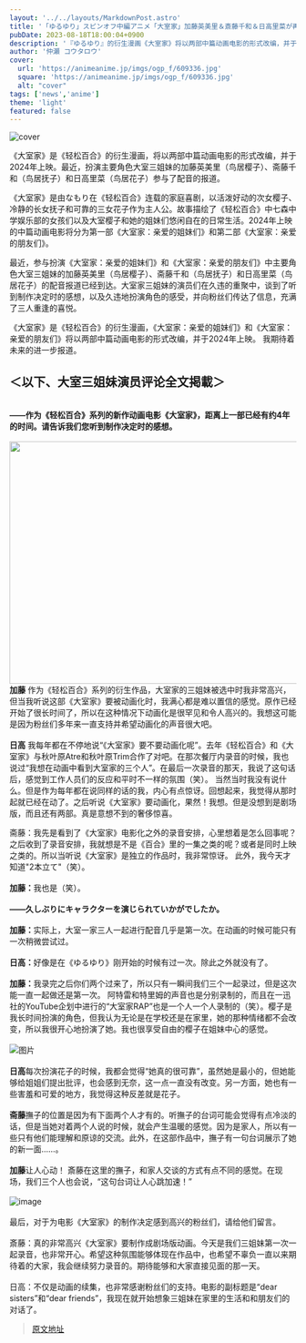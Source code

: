 ```yaml
---
layout: '../../layouts/MarkdownPost.astro'
title: '「ゆるゆり」スピンオフ中編アニメ「大室家」加藤英美里＆斎藤千和＆日高里菜が再会！アフレコレポ到着'
pubDate: 2023-08-18T18:00:04+0900
description: '『ゆるゆり』的衍生漫画《大室家》将以两部中篇动画电影的形式改编，并于2024年上映。这次，扮演主要角色大室三姐妹的加藤英美里（鸟居樱子役）、斋藤千和（鸟居抚子役）、日高里菜（鸟居花子役）参与了配音现场报告。'
author: '仲瀬 コウタロウ'
cover:
  url: 'https://animeanime.jp/imgs/ogp_f/609336.jpg'
  square: 'https://animeanime.jp/imgs/ogp_f/609336.jpg'
  alt: "cover"
tags: ['news','anime']
theme: 'light'
featured: false
---
```


![cover](https://animeanime.jp/imgs/ogp_f/609336.jpg)

《大室家》是《轻松百合》的衍生漫画，将以两部中篇动画电影的形式改编，并于2024年上映。最近，扮演主要角色大室三姐妹的加藤英美里（鸟居樱子）、斋藤千和（鸟居抚子）和日高里菜（鸟居花子）参与了配音的报道。

《大室家》是由なもり在《轻松百合》连载的家庭喜剧，以活泼好动的次女樱子、冷静的长女抚子和可靠的三女花子作为主人公。故事描绘了《轻松百合》中七森中学娱乐部的女孩们以及大室樱子和她的姐妹们悠闲自在的日常生活。2024年上映的中篇动画电影将分为第一部《大室家：亲爱的姐妹们》和第二部《大室家：亲爱的朋友们》。

最近，参与扮演《大室家：亲爱的姐妹们》和《大室家：亲爱的朋友们》中主要角色大室三姐妹的加藤英美里（鸟居樱子）、斋藤千和（鸟居抚子）和日高里菜（鸟居花子）的配音报道已经到达。大室家三姐妹的演员们在久违的重聚中，谈到了听到制作决定时的感想，以及久违地扮演角色的感受，并向粉丝们传达了信息，充满了三人重逢的喜悦。

《大室家》是《轻松百合》的衍生漫画，《大室家：亲爱的姐妹们》和《大室家：亲爱的朋友们》将以两部中篇动画电影的形式改编，并于2024年上映。
我期待着未来的进一步报道。 </p><h2 class="title02" style="border-color:#0094f1">＜以下、大室三姐妹演员评论全文掲載＞</h2><br><span style="font-weight:bold;">——作为《轻松百合》系列的新作动画电影《大室家》，距离上一部已经有约4年的时间。请告诉我们您听到制作决定时的感想。</span><br><br><img src="https://animeanime.jp/imgs/zoom/609337.jpg" class="inline-article-image" width="640" height="426"><br><span style="font-weight:bold;">加藤</span> 作为《轻松百合》系列的衍生作品，大室家的三姐妹被选中时我非常高兴，但当我听说这部《大室家》要被动画化时，我满心都是难以置信的感觉。原作已经开始了很长时间了，所以在这种情况下动画化是很罕见和令人高兴的。我想这可能是因为粉丝们多年来一直支持并希望动画化的声音很大吧。<br><br><span style="font-weight:bold;">日高</span> 我每年都在不停地说“《大室家》要不要动画化呢”。去年《轻松百合》和《大室家》与秋叶原Atre和秋叶原Trim合作了对吧。在那次餐厅内录音的时候，我也说过“我想在动画中看到大室家的三个人”。在最后一次录音的那天，我说了这句话后，感觉到工作人员们的反应和平时不一样的氛围（笑）。
当然当时我没有说什么。但是作为每年都在说同样的话的我，内心有点惊讶。回想起来，我觉得从那时起就已经在动了。之后听说《大室家》要动画化，果然！我想。但是没想到是剧场版，而且还有两部。真是意想不到的奢侈惊喜。

斋藤：我先是看到了《大室家》电影化之外的录音安排，心里想着是怎么回事呢？之后收到了录音安排，我就想是不是《百合》里的一集之类的呢？或者是同时上映之类的。所以当听说《大室家》是独立的作品时，我非常惊讶。
此外，我今天才知道"2本立て"（笑）。<br><br><span style="font-weight:bold;">加藤：</span>我也是（笑）。<br><br><span style="font-weight:bold;">——久しぶりにキャラクターを演じられていかがでしたか。</span><br><br><span style="font-weight:bold;">加藤：</span>实际上，大室一家三人一起进行配音几乎是第一次。在动画的时候可能只有一次稍微尝试过。<br><br><span style="font-weight:bold;">日高：</span>好像是在《ゆるゆり》刚开始的时候有过一次。除此之外就没有了。<br><br><span style="font-weight:bold;">加藤：</span>我录完之后你们两个过来了，所以只有一瞬间我们三个一起录过，但是这次能一直一起做还是第一次。
阿特雷和特里姆的声音也是分别录制的，而且在一迅社的YouTube企划中进行的“大室家RAP”也是一个人一个人录制的（笑）。樱子是我长时间扮演的角色，但我认为无论是在学校还是在家里，她的那种情绪都不会改变，所以我很开心地扮演了她。我也很享受自由的樱子在姐妹中心的感觉。 <br><br>![图片](https://animeanime.jp/imgs/zoom/609342.jpg)<br><br><span style="font-weight:bold;">日高</span>每次扮演花子的时候，我都会觉得“她真的很可靠”，虽然她是最小的，但她能够给姐姐们提出批评，也会感到无奈，这一点一直没有改变。另一方面，她也有一些害羞和可爱的地方，我觉得这种反差就是花子。 <br><br><span style="font-weight:bold;">斋藤</span>撫子的位置是因为有下面两个人才有的。听撫子的台词可能会觉得有点冷淡的话，但是当她对着两个人说的时候，就会产生温暖的感觉。因为是家人，所以有一些只有他们能理解和原谅的交流。此外，在这部作品中，撫子有一句台词展示了她的新一面……。 <br><br><span style="font-weight:bold;">加藤</span>让人心动！
斎藤在这里的撫子，和家人交谈的方式有点不同的感觉。在现场，我们三个人也会说，“这句台词让人心跳加速！”<br><br>![image](https://animeanime.jp/imgs/zoom/609338.jpg)<br><br>最后，对于为电影《大室家》的制作决定感到高兴的粉丝们，请给他们留言。<br><br>斎藤：真的非常高兴《大室家》要制作成剧场版动画。今天是我们三姐妹第一次一起录音，也非常开心。希望这种氛围能够体现在作品中，也希望不辜负一直以来期待着的大家，我会继续努力录音的。期待能够和大家直接见面的那一天。<br><br>日高：不仅是动画的续集，也非常感谢粉丝们的支持。电影的副标题是“dear sisters”和“dear friends”，我现在就开始想象三姐妹在家里的生活和和朋友们的对话了。

>[原文地址](https://animeanime.jp/article/2023/08/18/79347.html)  